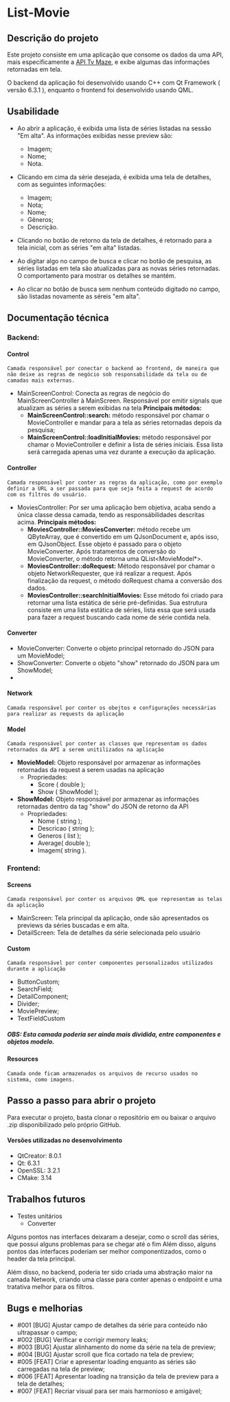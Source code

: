 # List-Movie

## Descrição do projeto
Este projeto consiste em uma aplicação que consome os dados da uma API, mais especificamente a [API Tv Maze](https://www.tvmaze.com/api), e exibe algumas das informações retornadas em tela.

O backend da aplicação foi desenvolvido usando C++ com Qt Framework ( versão 6.3.1 ), enquanto o frontend foi desenvolvido usando QML.

## Usabilidade
- Ao abrir a aplicação, é exibida uma lista de séries listadas na sessão "Em alta". As informações exibidas nesse preview são:
	- Imagem;
	- Nome;
	- Nota.

- Clicando em cima da série desejada, é exibida uma tela de detalhes, com as seguintes informações:
	- Imagem;
	- Nota;
	- Nome;
	- Gêneros;
	- Descrição.

- Clicando no botão de retorno da tela de detalhes, é retornado para a tela inicial, com as séries "em alta" listadas.
- Ao digitar algo no campo de busca e clicar no botão de pesquisa, as séries listadas em tela são atualizadas para as novas séries retornadas. O comportamento para mostrar os detalhes se mantém.
- Ao clicar no botão de busca sem nenhum conteúdo digitado no campo, são listadas novamente as séreis "em alta".

## Documentação técnica
### Backend:
#### Control
	Camada responsável por conectar o backend ao frontend, de maneira que não deixe as regras de negócio sob responsabilidade da tela ou de camadas mais externas.
	
- MainScreenControl: Conecta as regras de negócio do MainScreenController à MainScreen. Responsável por emitir signals que atualizam as séries a serem exibidas na tela
**Principais métodos:** 
	- **MainScreenControl::search:** método responsável por chamar o MovieController e mandar para a tela as séries retornadas depois da pesquisa;
	- **MainScreenControl::loadInitialMovies:** método responsável por chamar o MovieController e definir a lista de séries iniciais. Essa lista será carregada apenas uma vez durante a execução da aplicação.

#### Controller
	Camada responsável por conter as regras da aplicação, como por exemplo definir a URL a ser passada para que seja feita a request de acordo com os filtros do usuário.

- MoviesController: Por ser uma aplicação bem objetiva, acaba sendo a única classe dessa camada, tendo as responsábilidades descritas acima.
**Principais métodos:**
	- **MoviesController::MoviesConverter:** método recebe um QByteArray, que é convertido em um QJsonDocument e, após isso, em QJsonObject. Esse objeto é passado para o objeto MovieConverter. Após tratamentos de conversão do MovieConverter, o método retorna uma QList<MovieModel*>.
	- **MoviesController::doRequest:** Método responsável por chamar o objeto NetworkRequester, que irá realizar a request. Após finalização da request, o método doRequest chama a conversão dos dados.
	- **MoviesController::searchInitialMovies:** Esse método foi criado para retornar uma lista estática de série pré-definidas. Sua estrutura consiste em uma lista estática de séries, lista essa que será usada para fazer a request buscando cada nome de série contida nela.

#### Converter
- MovieConverter: Converte o objeto principal retornado do JSON para um MovieModel;
- ShowConverter: Converte o objeto "show" retornado do JSON para um ShowModel;
- 
#### Network
	Camada responsável por conter os obejtos e configurações necessárias para realizar as requests da aplicação

#### Model
	Camada responsável por conter as classes que representam os dados retornados da API a serem unitilizados na aplicação
- **MovieModel:** Objeto responsável por armazenar as informações retornadas da request a serem usadas na aplicação
	- Propriedades:
		- Score ( double );
		- Show ( ShowModel );
- **ShowModel:** Objeto responsável por armazenar as informações retornadas dentro da tag "show" do JSON de retorno da API
	- Propriedades:
		- Nome ( string );
		- Descricao ( string );
		- Generos ( list );
		- Average( double );
		- Imagem( string ).

### Frontend:
#### Screens
	Camada responsável por conter os arquivos QML que representam as telas da aplicação
- MainScreen: Tela principal da aplicação, onde são apresentados os previews da séries buscadas e em alta.
- DetailScreen: Tela de detalhes da série selecionada pelo usuário

#### Custom
	Camada responsável por conter componentes personalizados utilizados durante a aplicação
- ButtonCustom;
- SearchField;
- DetailComponent;
- Divider;
- MoviePreview;
- TextFieldCustom
##### OBS: Esta camada poderia ser ainda mais dividida, entre componentes e objetos modelo.
#### Resources
	Camada onde ficam armazenados os arquivos de recurso usados no sistema, como imagens.


## Passo a passo para abrir o projeto
Para executar o projeto, basta clonar o repositório em ou baixar o arquivo .zip disponibilizado pelo próprio GitHub.

#### Versões utilizadas no desenvolvimento
- QtCreator: 8.0.1
- Qt: 6.3.1
- OpenSSL: 3.2.1
- CMake: 3.14

## Trabalhos futuros
 - Testes unitários
   - Converter
   
Alguns pontos nas interfaces deixaram a desejar, como o scroll das séries, que possui alguns problemas para se chegar até o fim
Além disso, alguns pontos das interfaces poderiam ser melhor componentizados, como o header da tela principal.

Além disso, no backend, poderia ter sido criada uma abstração maior na camada Network, criando uma classe para conter apenas o endpoint e uma tratativa melhor para os filtros.

## Bugs e melhorias ##

- #001 [BUG] Ajustar campo de detalhes da série para conteúdo não ultrapassar o campo;
- #002 [BUG] Verificar e corrigir memory leaks;
- #003 [BUG] Ajustar alinhamento do nome da série na tela de preview;
- #004 [BUG] Ajustar scroll que fica cortado na tela de preview;
- #005 [FEAT] Criar e apresentar loading enquanto as séries são carregadas na tela de preview;
- #006 [FEAT] Apresentar loading na transição da tela de preview para a tela de detalhes;
- #007 [FEAT] Recriar visual para ser mais harmonioso e amigável;

